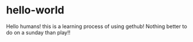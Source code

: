 # hello-world

Hello humans! this is a learning process of using gethub! Nothing better to do on a sunday than play!!

